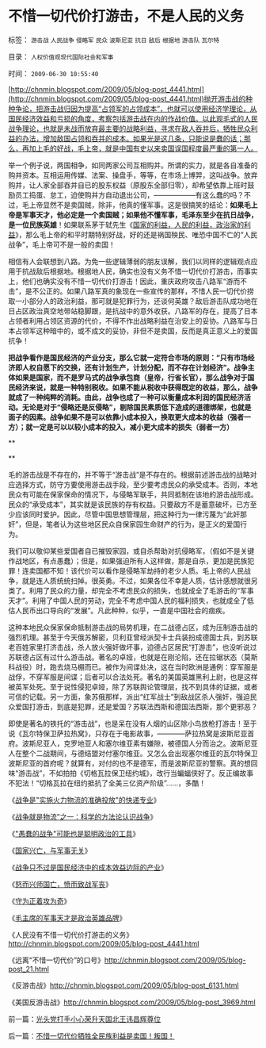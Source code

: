 # 不惜一切代价打游击，不是人民的义务

标签： `游击战` `人民战争` `侵略军` `民众` `波斯尼亚` `抗日` `敌后` `根据地` `游击队` `瓦尔特` 

目录： `人权价值观现代国际社会和军事`

时间： `2009-06-30 10:55:40`

[http://chnmin.blogspot.com/2009/05/blog-post_4441.html](http://chnmin.blogspot.com/2009/05/blog-post_4441.html)抛开游击战的种种争论，把游击战归因为提高“占领军的占领成本”，也就可以使用经济学理论，从国民经济效益和亏损的角度，考察包括游击战在内的作战价值。以此观毛式的人民战争理论，也就是未战而放弃最主要的战略利益，寻求在敌人吞并后，牺牲民众利益的办法，增加敌国占领和吞并的成本。如果光是这几条，只能说是蠢的话；那么，再加上毛的好战，毛上帝，就是中国有史以来卖国误国程度最严重的第一人。

举一个例子说，两国相争，如同两家公司互相购并。所谓的实力，就是各自准备的购并资本。互相运用传媒、法案、操盘手，等等，在市场上博羿，这叫战争。放弃购并，让人家全部吞并自已的股东权益（原股东全部归零），却希望依靠上班时鼓励员工捣蛋、怠工，迫使购并方自动退出公司，——————有这么蠢的吗？不过，毛上帝显然不是卖国贼，除非，他真的懂军事。这是很搞笑的结论：**如果毛上帝是军事天才，他必定是一个卖国贼；如果他不懂军事，毛泽东至少在抗日战争，是一位民族英雄**！如果联系茅于轼先生《[国家的利益，人民的利益，政治家的利益](http://blog.sina.com.cn/s/blog_49a3971d0100ag19.html)》，那么毛上帝的和平时期特别好战，好的还是祸国殃民、唯恐中国不亡的“人民战争”，毛上帝可不是一般的卖国！

相信有人会联想到八路。为免一些逻辑薄弱的朋友误解，我们以同样的逻辑观点应用于抗战敌后根据地。根据地人民，确实也没有义务不惜一切代价打游击，而事实上，他们也确实没有不惜一切代价打游击！因此，重庆政府攻击八路军“游而不击”，是不公正的。如果八路军真的象现在一些宣传的那样，不惜人民一切代价捞取一小部分人的政治利益，那可就是犯罪行为，还谈何英雄？敌后游击队成功地在日占区政治真空地带站稳脚跟，是抗战中的意外收获。八路军的存在，提高了日本占领者利用占领区资源的代价，不得不作出战略利益在治安上的妥协。八路军与日本占领军这种暗中的，或不成文的妥协，非但不是卖国，反而是真正意义上的爱国抗争！

**把战争看作是国民经济的产业分支，那么它就一定符合市场的原则：“只有市场经济即人权自愿下的交换，还有计划生产，计划分配，而不存在计划经济”。战争主体如果是国家，而不是罗马式的战争承包商（皇帝，行省长官），那么战争对于国民经济来说，就是一种特别税收。如果不能从税收中获得既定的收益，那么，战争就成了一种纯粹的消耗。由此，战争也成了一种可以衡量成本利润的国民经济活动。无论是对于“侵略还是反侵略”，剔除国民素质低下造成的道德绑架，也就是面子的因素。战争如果不是可以依靠小成本投入，换取更大成本的收益（强者一方）；就一定是可以以较小成本的投入，减小更大成本的损失（弱者一方）**

**

**

毛的游击战是不存在的，并不等于“游击战”是不存在的。根据前述游击战的战略对应选择方式，防守方要使用游击战手段，至少要考虑民众的承受成本。否则，本地民众有可能在保家保命的情况下，与侵略军联手，共同抵制在该地的游击战形成。民众的“承受成本”，其实就是该民族的存有权益。只要敌方不是蓄意破坏，已方至少应该同时爱护。因此，尽管中国思想管理层，把这种行为一律污蔑为“此奸那奸”，但是，笔者认为这些地区民众自保家园生命财产的行为，是正义的爱国行为。

我们可以敬仰某些爱国者自已摧毁家园，或自杀帮助对抗侵略军，（假如不是关键作战地区，有点愚蠢）；但是，如果强迫所有人这样做，那是自杀，更加是民族犯罪！连卖国都不知！该代价可以看作是侵略军劫持的老少人质。毛上帝的人民战争，就是连人质统统扫掉。很英勇。不过，如果各位不幸是人质，估计感想就很另类了。利用了民众的力量，却完全不考虑民众的损失，也就成全了毛游击的“军事天才”。利用了中国人民的劳动，完全不考虑中国人民的福利损失，也就成全了低估人民币出口导向的“发展”。凡此种种，似乎，一直是中国社会的痼疾。

这种本地民众保家保命抵制游击战的局势机理，在二战德占区，成为压制游击战的强烈机理。甚至于今天俄苏解密，贝利亚曾经派契卡士兵装扮成德国士兵，到苏联老百姓家里打济击战，杀人放火强奸做坏事，迫德占区居民“打游击”，也没听说过苏联德占区有过什么游击战。著名的卓娅，也就是在刚沦陷，还在拉锯状态（莫斯科战役）时，跑去烧马棚而已。被作为间谍处决，这在当时欧洲是通例：穿军服是战俘，不穿军服是间谍；后者可以合法处死。著名的美国英雄黑利上尉，也是这样被英军处死。至于说性侵犯卓娅，除了苏联舆论管理层，找不到具体的证据，或者可信的记载。另一方面，象苏俄那样，派出“红军战士”到敌战区杀人强奸，强迫民众爱国打游击，到底是犯罪，还是爱国？苏联法西斯和德国法西斯，那个更邪恶？

即使是著名的铁托的“游击战”，也是呆在没有人烟的山区除小鸟放枪打游击！至于说《瓦尔特保卫萨拉热窝》，只存在于电影故事，————萨拉热窝是波斯尼亚首府。波斯尼亚人，克罗地亚人和塞尔维亚素有嫌隙，被德国人分而治之。波斯尼亚人在整个二战期间，与德结盟对付塞尔维亚。又怎么会出现塞尔维亚的瓦尔特保卫波斯尼亚的首府呢？就算有，对付的也不是德军，而是波斯尼亚的警察。真的想回味“游击战”，不如拍拍《切格瓦拉保卫纽约城》，改行当蝙蝠侠好了。反正编故事不犯法！“切格瓦拉在纽约抵抗了全美三亿资产阶级”……，多酷！

《[战争是"实施火力物流的准确投放"的快递专业](../../../2009/1/28/战争是实施火力物流的准确投放的快递专业.md)》

《[战争就是物流”之一：科学的方法论认识战争](../../../2009/1/26/“战争就是物流”之一：科学的方法论认识战争.md)》

《["愚蠢的战争"可能也是聪明政治的工具](../../../2009/1/30/愚蠢的战争可能也是聪明政治的工具.md)》

《[国家兴亡，与军事无关](../../../2009/2/1/国家兴亡，与军事无关.md)》

《[战争只不过是国民经济中的成本效益边际的产业](../../../2009/6/14/战争是国民经济中的具有成本效益边际的产业.md)》

《[怒而兴师国亡，愤而致战军丧](../../../2009/6/20/“货币战争”无欲者刚，阵惊者乱！.md)》

《[守为正着攻为奇](../../../2009/6/23/守为正着攻为奇.md)》

《[毛主席的军事天才是政治英雄品牌](http://blog.sina.com.cn/s/blog_5563a64d0100dj3k.html)》

《人民没有不惜一切代价打游击的义务》http://chnmin.blogspot.com/2009/05/blog-post_4441.html

《远离“不惜一切代价”的口号》http://chnmin.blogspot.com/2009/05/blog-post_21.html

《反游击战》http://chnmin.blogspot.com/2009/05/blog-post_6131.html

《美国反游击战》http://chnmin.blogspot.com/2009/05/blog-post_3969.html



前一篇：[光头党打手小心荣升天国北王讳昌辉尊位](../../../2009/6/29/光头党打手小心荣升天国北王讳昌辉尊位.md)

后一篇：[不惜一切代价牺牲全民族利益是卖国！叛国！](../../../2009/6/30/不惜一切代价牺牲全民族利益是卖国！叛国！.md)